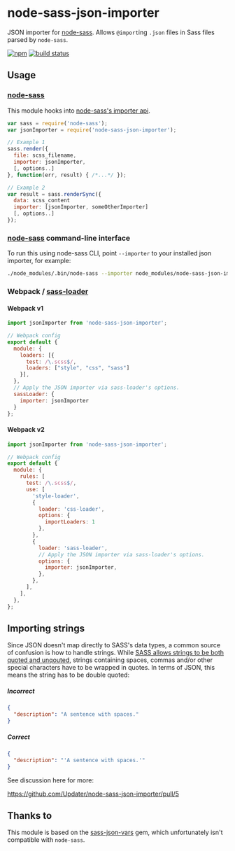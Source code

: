 # node-sass-json-importer

JSON importer for [node-sass](https://github.com/sass/node-sass). Allows `@import`ing `.json` files in Sass files parsed by `node-sass`.

[![npm](https://img.shields.io/npm/v/node-sass-json-importer.svg)](https://www.npmjs.com/package/node-sass-json-importer)
[![build status](https://travis-ci.org/Updater/node-sass-json-importer.svg?branch=master)](https://travis-ci.org/Updater/node-sass-json-importer)

## Usage
### [node-sass](https://github.com/sass/node-sass)
This module hooks into [node-sass's importer api](https://github.com/sass/node-sass#importer--v200---experimental).

```javascript
var sass = require('node-sass');
var jsonImporter = require('node-sass-json-importer');

// Example 1
sass.render({
  file: scss_filename,
  importer: jsonImporter,
  [, options..]
}, function(err, result) { /*...*/ });

// Example 2
var result = sass.renderSync({
  data: scss_content
  importer: [jsonImporter, someOtherImporter]
  [, options..]
});
```

### [node-sass](https://github.com/sass/node-sass) command-line interface

To run this using node-sass CLI, point `--importer` to your installed json importer, for example: 

```sh
./node_modules/.bin/node-sass --importer node_modules/node-sass-json-importer/dist/node-sass-json-importer.js --recursive ./src --output ./dist
```

### Webpack / [sass-loader](https://github.com/jtangelder/sass-loader)

#### Webpack v1

```javascript
import jsonImporter from 'node-sass-json-importer';

// Webpack config
export default {
  module: {
    loaders: [{
      test: /\.scss$/,
      loaders: ["style", "css", "sass"]
    }],
  },
  // Apply the JSON importer via sass-loader's options.
  sassLoader: {
    importer: jsonImporter
  }
};
```

#### Webpack v2

```javascript
import jsonImporter from 'node-sass-json-importer';

// Webpack config
export default {
  module: {
    rules: [
      test: /\.scss$/,
      use: [
        'style-loader',
        {
          loader: 'css-loader',
          options: {
            importLoaders: 1
          },
        },
        {
          loader: 'sass-loader',
          // Apply the JSON importer via sass-loader's options.
          options: {
            importer: jsonImporter,
          },
        },
      ],
    ],
  },
};
```

## Importing strings
Since JSON doesn't map directly to SASS's data types, a common source of confusion is how to handle strings. While [SASS allows strings to be both quoted and unqouted](http://sass-lang.com/documentation/file.SASS_REFERENCE.html#sass-script-strings), strings containing spaces, commas and/or other special characters have to be wrapped in quotes. In terms of JSON, this means the string has to be double quoted:

##### Incorrect
```json
{
  "description": "A sentence with spaces."
}
```

##### Correct
```json
{
  "description": "'A sentence with spaces.'"
}
```

See discussion here for more:

https://github.com/Updater/node-sass-json-importer/pull/5

## Thanks to
This module is based on the [sass-json-vars](https://github.com/vigetlabs/sass-json-vars) gem, which unfortunately isn't compatible with `node-sass`.
